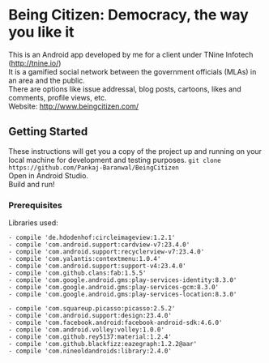 # Being Citizen: Democracy, the way you like it

This is an Android app developed by me for a client under TNine Infotech (http://tnine.io/)  
It is a gamified social network between the government officials (MLAs) in an area and the public.  
There are options like issue addressal, blog posts, cartoons, likes and comments, profile views, etc.  
Website: http://www.beingcitizen.com/  

## Getting Started

These instructions will get you a copy of the project up and running on your local machine for development and testing purposes.
`git clone https://github.com/Pankaj-Baranwal/BeingCitizen`  
Open in Android Studio.  
Build and run!  

### Prerequisites  

Libraries used:

    - compile 'de.hdodenhof:circleimageview:1.2.1'  
    - compile 'com.android.support:cardview-v7:23.4.0'  
    - compile 'com.android.support:recyclerview-v7:23.4.0'  
    - compile 'com.yalantis:contextmenu:1.0.4'  
    - compile 'com.android.support:support-v4:23.4.0'  
    - compile 'com.github.clans:fab:1.5.5'  
    - compile 'com.google.android.gms:play-services-identity:8.3.0'  
    - compile 'com.google.android.gms:play-services-gcm:8.3.0'  
    - compile 'com.google.android.gms:play-services-location:8.3.0'  

    - compile 'com.squareup.picasso:picasso:2.5.2'  
    - compile 'com.android.support:design:23.4.0'  
    - compile 'com.facebook.android:facebook-android-sdk:4.6.0'  
    - compile 'com.android.volley:volley:1.0.0'  
    - compile 'com.github.rey5137:material:1.2.4'  
    - compile 'com.github.blackfizz:eazegraph:1.2.2@aar'  
    - compile 'com.nineoldandroids:library:2.4.0'  
